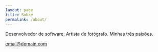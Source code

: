 ```yaml
---
layout: page
title: Sobre
permalink: /about/
---
```


Desenvolvedor de software, Artista de fotógrafo.
Minhas três paixões.

[email@domain.com](mailto:email@domain.com)

